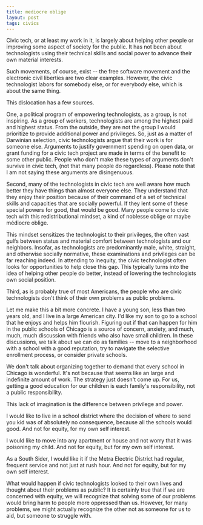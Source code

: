 ```yaml
---
title: mediocre oblige
layout: post
tags: civics
---
```


Civic tech, or at least my work in it, is largely about helping
other people or improving some aspect of society for the public. It
has not been about technologists using their technical skills and
social power to advance their own material interests.

Such movements, of course, exist -- the free software movement and
the electronic civil liberties are two clear examples. However, the
civic technologist labors for somebody else, or for everybody
else, which is about the same thing.

This dislocation has a few sources.

One, a political program of empowering technologists, as a group,
is not inspiring. As a group of workers, technologists are among
the highest paid and highest status. From the outside, they are
not the group I would prioritize to provide additional power and
privileges. So, just as a matter of Darwinian selection, civic
technologists argue that their work is for someone
else. Arguments to justify government spending on open data, or
grant funding for a civic tech project are made in terms of the
benefit to some other public. People who don't make these types
of arguments don't survive in civic tech, (not that many people
do regardless). Please note that I am not saying these arguments
are disingenuous.

Second, many of the technologists in civic tech are well aware
how much better they have things than almost everyone else. They
understand that they enjoy their position because of their
command of a set of technical skills and capacities that are
socially powerful. If they lent some of these special powers for
good, that would be good. Many people come to civic tech with
this redistributional mindset, a kind of noblesse oblige or maybe
médiocre oblige.

This mindset sensitizes the technologist to their privileges, the
often vast gulfs between status and material comfort between
technologists and our neighbors. Insofar, as technologists are
predominantly male, white, straight, and otherwise socially
normative, these examinations and privileges can be far reaching
indeed. In attending to inequity, the civic technologist often
looks for opportunities to help close this gap. This typically
turns into the idea of helping other people do better, instead of
lowering the technologists own social position.

Third, as is probably true of most Americans, the people who are
civic technologists don't think of their own problems as
public problems.

Let me make this a bit more concrete. I have a young son, less
than two years old, and I live in a large American city. I'd like
my son to go to a school that he enjoys and helps him
flourish. Figuring out if that can happen for him in the public
schools of Chicago is a source of concern, anxiety, and much,
much, much discussion with friends who also have small
children. In these discussions, we talk about we can do as
families -- move to a neighborhood with a school with a good
reputation, try to navigate the selective enrollment process, or
consider private schools.

We don't talk about organizing together to demand that every
school in Chicago is wonderful. It's not because that seems
like an large and indefinite amount of work. The strategy just
doesn't come up. For us, getting a good education for our
children is each family's responsibility, not a public
responsibility.

This lack of imagination is the difference between privilege and
power.

I would like to live in a school district where the decision of
where to send you kid was of absolutely no consequence, because
all the schools would good. And not for equity, for my own self
interest.

I would like to move into any apartment or house and
not worry that it was poisoning my child. And not for equity, but
for my own self interest.

As a South Sider, I would like it if the Metra Electric District had
regular, frequent service and not just at rush hour. And not for
equity, but for my own self interest.

What would happen if civic technologists looked to their own
lives and thought about their problems as public? It is certainly
true that if we are concerned with equity, we will recognize that
solving some of our problems would bring harm to people more
oppressed than us. However, for many problems, we might actually
recognize the other not as someone for us to aid, but someone to
struggle with.

